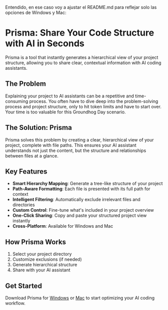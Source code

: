 Entendido, en ese caso voy a ajustar el README.md para reflejar solo las opciones de Windows y Mac:

# Prisma: Share Your Code Structure with AI in Seconds

Prisma is a tool that instantly generates a hierarchical view of your project structure, allowing you to share clear, contextual information with AI coding assistants.

## The Problem

Explaining your project to AI assistants can be a repetitive and time-consuming process. You often have to dive deep into the problem-solving process and project structure, only to hit token limits and have to start over. Your time is too valuable for this Groundhog Day scenario.

## The Solution: Prisma

Prisma solves this problem by creating a clear, hierarchical view of your project, complete with file paths. This ensures your AI assistant understands not just the content, but the structure and relationships between files at a glance.

## Key Features

- **Smart Hierarchy Mapping**: Generate a tree-like structure of your project
- **Path-Aware Formatting**: Each file is presented with its full path for context
- **Intelligent Filtering**: Automatically exclude irrelevant files and directories
- **Custom Control**: Fine-tune what's included in your project overview
- **One-Click Sharing**: Copy and paste your structured project view instantly
- **Cross-Platform**: Available for Windows and Mac

## How Prisma Works

1. Select your project directory
2. Customize exclusions (if needed)
3. Generate hierarchical structure
4. Share with your AI assistant

## Get Started

Download Prisma for [Windows](https://example.com/prisma-win) or [Mac](https://example.com/prisma-mac) to start optimizing your AI coding workflow.

